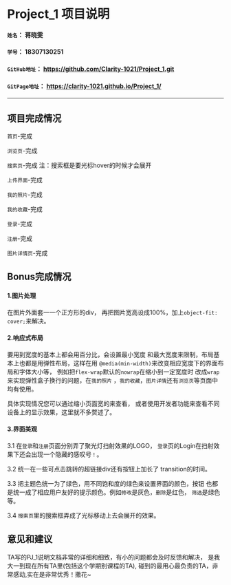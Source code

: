 # Project_1 项目说明

#### `姓名`： 蒋晓雯
#### `学号`： 18307130251
#### `GitHub地址`： https://github.com/Clarity-1021/Project_1.git
#### `GitPage地址`： https://clarity-1021.github.io/Project_1/

-----------
## 项目完成情况
`首页`-完成

`浏览页`-完成

`搜索页`-完成
注：搜索框是要光标hover的时候才会展开

`上传界面`-完成

`我的照片`-完成

`我的收藏`-完成

`登录`-完成

`注册`-完成

`图片详情页`-完成

## Bonus完成情况

#### 1.图片处理
在图片外面套一一个正方形的div，
再把图片宽高设成100%，加上`object-fit: cover;`来解决。

#### 2.响应式布局
要用到宽度的基本上都会用百分比，会设置最小宽度
和最大宽度来限制，布局基本上也都是用弹性布局，这样在用
`@media(min-width)`来改变相应宽度下的界面布局和字体大小等，
例如把`flex-wrap`默认的`nowrap`在缩小到一定宽度时
改成`wrap`来实现弹性盒子换行的问题，在`我的照片`
，`我的收藏`，`图片详情`还有`浏览页`等页面中均有使用。

具体实现情况您可以通过缩小页面宽的来查看，
或者使用开发者功能来查看不同设备上的显示效果，这里就不多赘述了。

#### 3.界面美观
3.1 在`登录`和`注册`页面分别弄了聚光灯扫射效果的LOGO，
`登录`页的Login在扫射效果下还会出现一个隐藏的感叹号`！`。

3.2 统一在一些可点击跳转的超链接div还有按钮上加长了
transition的时间。

3.3 把主题色统一为了绿色，用不同饱和度的绿色来设置界面的颜色，按钮
也都是统一成了相应用户友好的提示颜色。例如`修改`是灰色，`删除`是红色，
`筛选`是绿色等。

3.4 `搜索页`里的搜索框弄成了光标移动上去会展开的效果。

## 意见和建议
TA写的PJ_1说明文档非常的详细和细致，有小的问题都会及时反馈和解决，
是我大一到现在所有TA里(包括这个学期别课程的TA),
碰到的最用心最负责的TA，非常感动,实在是非常优秀！撒花~
